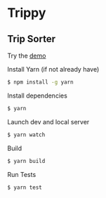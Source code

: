 # Trippy

## Trip Sorter

Try the [demo](http://trippy.thebiltheory.com)

Install Yarn (if not already have)
```Bash
$ npm install -g yarn
```
Install dependencies
```Bash
$ yarn
```

Launch dev and local server
```Bash
$ yarn watch
```

Build
```Bash
$ yarn build
```

Run Tests
```Bash
$ yarn test
```
